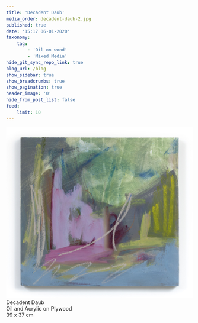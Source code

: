 ```yaml
---
title: 'Decadent Daub'
media_order: decadent-daub-2.jpg
published: true
date: '15:17 06-01-2020'
taxonomy:
    tag:
        - 'Oil on wood'
        - 'Mixed Media'
hide_git_sync_repo_link: true
blog_url: /blog
show_sidebar: true
show_breadcrumbs: true
show_pagination: true
header_image: '0'
hide_from_post_list: false
feed:
    limit: 10
---
```


[![Abstract Painting by Joe Ainsworth](decadent-daub-2.jpg)](/paintings/decadent/daub)
Decadent Daub  
Oil and Acrylic on Plywood  
39 x 37 cm